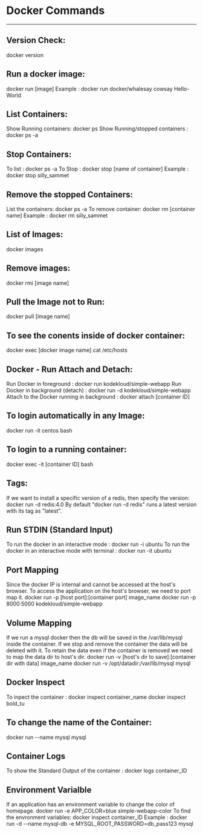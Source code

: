 # Docker Commands

--------------------------
## Version Check:

docker version

## Run a docker image:

docker run [image]
Example : docker run docker/whalesay cowsay Hello-World

## List Containers:

Show Running containers: docker ps
Show Running/stopped containers : docker ps -a

## Stop Containers:

To list : docker ps -a
To Stop : docker stop [name of container]
Example : docker stop silly_sammet

## Remove the stopped Containers:

List the containers: docker ps -a
To remove container: docker rm [container name]
Example : docker rm silly_sammet

## List of Images:

docker images

## Remove images:

docker rmi [image name]

## Pull the Image not to Run:

docker pull [image name]

## To see the conents inside of docker container:

docker exec [docker image name] cat /etc/hosts

## Docker - Run Attach and Detach:

Run Docker in foreground : docker run kodekloud/simple-webapp
Run Docker in background (detach) : docker run -d kodekloud/simple-webapp
Attach to the Docker running in background : docker attach [container ID]

## To login automatically in any Image:

docker run -it centos bash

## To login to a running container:

docker exec -it [container ID] bash

## Tags:

If we want to install a specific version of a redis, then specify the version:
docker run -d redis:4.0
By default "docker run -d redis" runs a latest version with its tag as "latest".

## Run STDIN (Standard Input)

To run the docker in an interactive mode :
docker run -i ubuntu
To run the docker in an interactive mode with terminal :
docker run -it ubuntu

## Port Mapping

Since the docker IP is internal and cannot be accessed at the host's browser.
To access the application on the host's browser, we need to port map it.
docker run -p [host port]:[container port] image_name
docker run -p 8000:5000 kodekloud/simple-webapp

## Volume Mapping

If we run a mysql docker then the db will be saved in the /var/lib/mysql inside the container.
If we stop and remove the container the data will be deleted with it.
To retain the data even if the container is removed we need to map the data dir to host's dir.
docker run -v [host's dir to save]:[container dir with data] image_name
docker run -v /opt/datadir:/var/lib/mysql mysql

## Docker Inspect

To inpect the container :
docker inspect container_name
docker inspect bold_tu

## To change the name of the Container:

docker run --name mysql mysql

## Container Logs

To show the Standard Output of the container :
docker logs container_ID

## Environment Varialble

If an application has an environment variable to change the color of homepage.
docker run -e APP_COLOR=blue simple-webapp-color
To find the envronment variables:
docker inspect container_ID
Example : docker run -d --name mysql-db -e MYSQL_ROOT_PASSWORD=db_pass123 mysql

